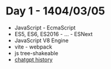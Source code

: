 # Day 1 - 1404/03/05

- JavaScript - EcmaScript
- ES5, ES6, ES2016 - ... - ESNext
- JavaScript V8 Engine
- vite - webpack
- js tree-shakeable
- [chatgpt history](https://chatgpt.com/share/68340e2a-f998-8007-9537-fe399f191363)
